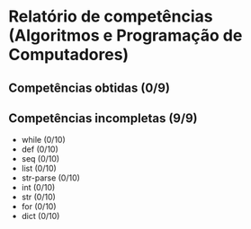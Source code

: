 # Relatório de competências (Algoritmos e Programação de Computadores)

## Competências obtidas (0/9)


## Competências incompletas (9/9)

* while (0/10)
* def (0/10)
* seq (0/10)
* list (0/10)
* str-parse (0/10)
* int (0/10)
* str (0/10)
* for (0/10)
* dict (0/10)